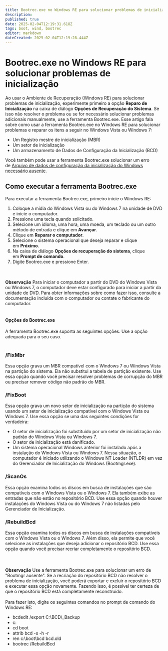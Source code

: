 ```yaml
---
title: Bootrec.exe no Windows RE para solucionar problemas de inicialização
description: 
published: true
date: 2025-02-04T12:19:31.618Z
tags: boot, wind, bootrec
editor: markdown
dateCreated: 2025-02-04T12:19:28.444Z
---
```


# Bootrec.exe no Windows RE para solucionar problemas de inicialização


<p>Ao usar o Ambiente de Recuperação (Windows RE) para solucionar problemas de inicialização, experimente primeiro a opção <strong>Reparo de Inicialização</strong> na caixa de diálogo <strong>Opções de Recuperação do Sistema</strong>. Se isso não resolver o problema ou se for necessário solucionar problemas adicionais manualmente, use a ferramenta Bootrec.exe. Esse artigo fala sobre como usar a ferramenta Bootrec.exe no Windows RE para solucionar problemas e reparar os itens a seguir no Windows Vista ou Windows 7:</p>
<ul>
<li>Um Registro mestre de inicialização (MBR)</li>
<li>Um setor de inicialização</li>
<li>Um armazenamento de Dados de Configuração da Inicialização (BCD)</li>
</ul>
<p>Você também pode usar a ferramenta Bootrec.exe solucionar um erro de <a title="http://support.microsoft.com/kb/927391/pt-br" href="http://support.microsoft.com/kb/927391/pt-br">Arquivo de dados de configuração da inicialização do Windows necessário ausente</a>.</p>
<div id="kb\_section" class="section briefView">
<h2 id="tocHeadRef" class="subTitle">Como executar a ferramenta Bootrec.exe</h2>
<div id="MT1" class="sbody">Para executar a ferramenta Bootrec.exe, primeiro inicie o Windows RE:<ol>
<li>Coloque a mídia do Windows Vista ou do Windows 7 na unidade de DVD e inicie o computador.</li>
<li>Pressione uma tecla quando solicitado.</li>
<li>Selecione um idioma, uma hora, uma moeda, um teclado ou um outro método de entrada e clique em <strong class="uiterm">Avançar</strong>.</li>
<li>Clique em <strong class="uiterm">Reparar o computador</strong>.</li>
<li>Selecione o sistema operacional que deseja reparar e clique em <strong class="uiterm">Próximo</strong>.</li>
<li>Na caixa de diálogo <strong class="uiterm">Opções de recuperação do sistema</strong>, clique em <strong class="uiterm">Prompt de comando</strong>.</li>
<li>Digite Bootrec.exe e pressione Enter.</li>
</ol>
<div class="kb\_nowrapper">
<div class="kb\_nowrapper"> </div>
<div class="kb\_nowrapper"> </div>
<img class="graphic" title="" src="http://support.microsoft.com/library/images/2683283.jpg" alt="" /></div>
<strong>Observação</strong> Para iniciar o computador a partir do DVD do Windows Vista ou Windows 7, o computador deve estar configurado para iniciar a partir da unidade de DVD. Para obter informações sobre como fazer isso, consulte a documentação incluída com o computador ou contate o fabricante do computador.</div>
<div id="MT2" class="sbody norollup"><br />
<h4 id="tocHeadRef"><a class="accessibilityanchor" title="resolution">Opções do Bootrec.exe</a></h4>
<div id="MT4" class="sbody subSection">A ferramenta Bootrec.exe suporta as seguintes opções. Use a opção adequada para o seu caso.<br /><br />
<h3 id="tocHeadRef">/FixMbr</h3>
Essa opção grava um MBR compatível com o Windows 7 ou Windows Vista na partição do sistema. Ela não substitui a tabela de partição existente. Use essa opção quando você precisar resolver problemas de corrupção do MBR ou precisar remover código não padrão do MBR.
<h3 id="tocHeadRef">/FixBoot</h3>
Essa opção grava um novo setor de inicialização na partição do sistema usando um setor de inicialização compatível com o Windows Vista ou Windows 7. Use essa opção se uma das seguintes condições for verdadeira:
<ul>
<li>O setor de inicialização foi substituído por um setor de inicialização não padrão do Windows Vista ou Windows 7.</li>
<li>O setor de inicialização está danificado.</li>
<li>Um sistema operacional Windows anterior foi instalado após a instalação do Windows Vista ou Windows 7. Nessa situação, o computador é iniciado utilizando o Windows NT Loader (NTLDR) em vez do Gerenciador de Inicialização do Windows (Bootmgr.exe).</li>
</ul>
<h3 id="tocHeadRef">/ScanOs</h3>
Essa opção examina todos os discos em busca de instalações que são compatíveis com o Windows Vista ou o Windows 7. Ela também exibe as entradas que não estão no repositório BCD. Use essa opção quando houver instalações do Windows Vista ou do Windows 7 não listadas pelo Gerenciador de Inicialização.
<h3 id="tocHeadRef">/RebuildBcd</h3>
Essa opção examina todos os discos em busca de instalações compatíveis com o Windows Vista ou o Windows 7. Além disso, ela permite que você selecione as instalações que deseja adicionar o repositório BCD. Use essa opção quando você precisar recriar completamente o repositório BCD.<br /><br />
<div class="kb\_nowrapper">
<div class="kb\_nowrapper"> </div>
<div class="kb\_nowrapper"> </div>
<img class="graphic" title="" src="http://support.microsoft.com/library/images/2683283.jpg" alt="" /></div>
<strong>Observação </strong>Use a ferramenta Bootrec.exe para solucionar um erro de "Bootmgr ausente". Se a recriação do repositório BCD não resolver o problema de inicialização, você poderá exportar e excluir o repositório BCD e executar essa opção novamente. Fazendo isso, é possível ter certeza de que o repositório BCD está completamente reconstruído. <br /><br />Para fazer isto, digite os seguintes comandos no prompt de comando do Windows RE:
<ul>
<li>bcdedit /export C:\BCD\_Backup</li>
<li>c:</li>
<li>cd boot</li>
<li>attrib bcd -s -h -r</li>
<li>ren c:\boot\bcd bcd.old</li>
<li>bootrec /RebuildBcd</li>
</ul>
</div>
</div>
</div>

